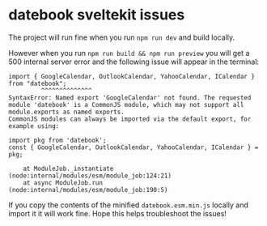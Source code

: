 # datebook sveltekit issues

The project will run fine when you run `npm run dev` and build locally.

However when you run `npm run build && npm run preview` you will get a 500 internal server error and the following issue will appear in the terminal:

```
import { GoogleCalendar, OutlookCalendar, YahooCalendar, ICalendar } from "datebook";
         ^^^^^^^^^^^^^^
SyntaxError: Named export 'GoogleCalendar' not found. The requested module 'datebook' is a CommonJS module, which may not support all module.exports as named exports.
CommonJS modules can always be imported via the default export, for example using:

import pkg from 'datebook';
const { GoogleCalendar, OutlookCalendar, YahooCalendar, ICalendar } = pkg;

    at ModuleJob._instantiate (node:internal/modules/esm/module_job:124:21)
    at async ModuleJob.run (node:internal/modules/esm/module_job:190:5)
```

If you copy the contents of the minified `datebook.esm.min.js` locally and import it it will work fine. Hope this helps troubleshoot the issues! 

